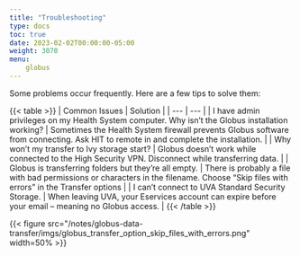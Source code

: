 ```yaml
---
title: "Troubleshooting"
type: docs
toc: true
date: 2023-02-02T00:00:00-05:00
weight: 3070
menu:
    globus
---
```


Some problems occur frequently. Here are a few tips to solve them:

{{< table >}}
| Common Issues | Solution |
| --- | --- |
| I have admin privileges on my Health System computer. Why isn’t the Globus installation working? | Sometimes the Health System firewall prevents Globus software from connecting. Ask HIT to remote in and complete the installation. |
| Why won’t my transfer to Ivy storage start? | Globus doesn’t work while connected to the High Security VPN. Disconnect while transferring data. |
| Globus is transferring folders but they’re all empty. | There is probably a file with bad permissions or characters in the filename. Choose “Skip files with errors” in the Transfer options |
| I can’t connect to UVA Standard Security Storage. | When leaving UVA, your Eservices account can expire before your email – meaning no Globus access. |
{{< /table >}}

{{< figure src="/notes/globus-data-transfer/imgs/globus_transfer_option_skip_files_with_errors.png" width=50% >}}

